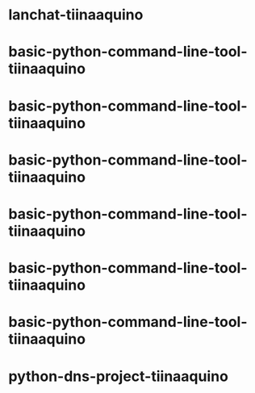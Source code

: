 # lanchat-tiinaaquino
# basic-python-command-line-tool-tiinaaquino
# basic-python-command-line-tool-tiinaaquino
# basic-python-command-line-tool-tiinaaquino
# basic-python-command-line-tool-tiinaaquino
# basic-python-command-line-tool-tiinaaquino
# basic-python-command-line-tool-tiinaaquino
# python-dns-project-tiinaaquino
